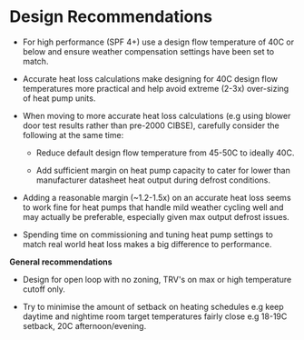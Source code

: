 # Design Recommendations

- For high performance (SPF 4+) use a design flow temperature of 40C or below and ensure weather compensation settings have been set to match.

- Accurate heat loss calculations make designing for 40C design flow temperatures more practical and help avoid extreme (2-3x) over-sizing of heat pump units.

- When moving to more accurate heat loss calculations (e.g using blower door test results rather than pre-2000 CIBSE), carefully consider the following at the same time:
    - Reduce default design flow temperature from 45-50C to ideally 40C.

    - Add sufficient margin on heat pump capacity to cater for lower than manufacturer datasheet heat output during defrost conditions.

- Adding a reasonable margin (~1.2-1.5x) on an accurate heat loss seems to work fine for heat pumps that handle mild weather cycling well and may actually be preferable, especially given max output defrost issues.

- Spending time on commissioning and tuning heat pump settings to match real world heat loss makes a big difference to performance.

**General recommendations**

- Design for open loop with no zoning, TRV's on max or high temperature cutoff only.

- Try to minimise the amount of setback on heating schedules e.g keep daytime and nightime room target temperatures fairly close e.g 18-19C setback, 20C afternoon/evening.
